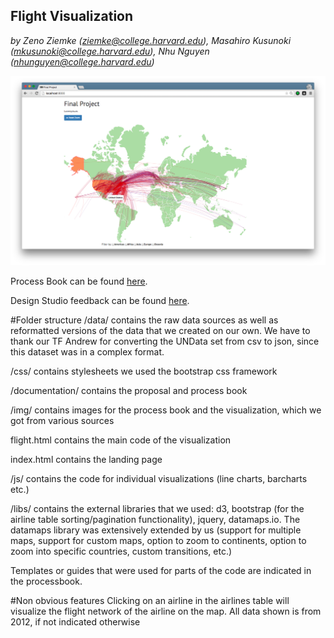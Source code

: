## Flight Visualization

*by Zeno Ziemke (ziemke@college.harvard.edu), Masahiro Kusunoki (mkusunoki@college.harvard.edu), Nhu Nguyen (nhunguyen@college.harvard.edu)*

<p align="center">
	<img src="img/screenshot.png" width="800"/>
</p>

Process Book can be found [here](http://maza5296.github.io/cs171-project/).

Design Studio feedback can be found [here](https://www.youtube.com/watch?v=ajYWUTMBjZY&feature=youtu.be).



#Folder structure
/data/ contains the raw data sources as well as reformatted versions of the data that we created on our own.
We have to thank our TF Andrew for converting the UNData set from csv to json, since this dataset was in a complex format.

/css/ contains stylesheets
we used the bootstrap css framework 

/documentation/ contains the proposal and process book

/img/ contains images for the process book and the visualization, which we got from various sources

flight.html contains the main code of the visualization

index.html contains the landing page

/js/ contains the code for individual visualizations (line charts, barcharts etc.)

/libs/ contains the external libraries that  we used: d3, bootstrap (for the airline table sorting/pagination functionality), jquery, datamaps.io.
The datamaps library was extensively extended by us (support for multiple maps, support for custom maps, option to zoom to continents, option to zoom into specific countries, custom transitions, etc.)

Templates or guides that were used for parts of the code are indicated in the processbook.

#Non obvious features
Clicking on an airline in the airlines table will visualize the flight network of the airline on the map.
All data shown is from 2012, if not indicated otherwise